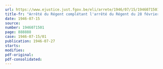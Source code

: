 ```yaml
---
url: https://www.ejustice.just.fgov.be/eli/arrete/1946/07/15/1946071501/justel
title-fr: "Arrêté du Régent complétant l'arrêté du Régent du 28 février 1946 réglant l'octroi d'une indemnité de milice en faveur des ayants droit des militaires soldés, engagés dans l'armée belge (abrogé par AM 06-05-1947, art. 3)"
date: 1946-07-15
source:
number: 1946071501
page: 888888
case: 1946-07-15/01
publication: 1946-07-27
starts:
modifies:
pdf-original:
pdf-consolidated:
---
```


